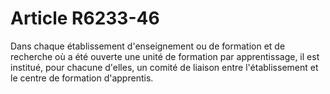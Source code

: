 # Article R6233-46

  
Dans chaque établissement d'enseignement ou de formation et de recherche où a été ouverte une unité de formation par apprentissage, il est institué, pour chacune d'elles, un comité de liaison entre l'établissement et le centre de formation d'apprentis.